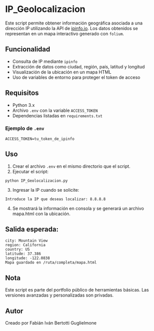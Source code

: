 # IP_Geolocalizacion

Este script permite obtener información geográfica asociada a una dirección IP utilizando la API de [ipinfo.io](https://ipinfo.io). 
Los datos obtenidos se representan en un mapa interactivo generado con `folium`.

## Funcionalidad

- Consulta de IP mediante `ipinfo`
- Extracción de datos como ciudad, región, país, latitud y longitud
- Visualización de la ubicación en un mapa HTML
- Uso de variables de entorno para proteger el token de acceso

## Requisitos

- Python 3.x
- Archivo `.env` con la variable `ACCESS_TOKEN`
- Dependencias listadas en `requirements.txt`

### Ejemplo de `.env`

```
ACCESS_TOKEN=tu_token_de_ipinfo
```


## Uso

1. Crear el archivo `.env` en el mismo directorio que el script.
2. Ejecutar el script:

```
python IP_Geolocalizacion.py
```
3. Ingresar la IP cuando se solicite:

```
Introduce la IP que deseas localizar: 8.8.8.8
```
4. Se mostrará la información en consola y se generará un archivo mapa.html con la ubicación.

## Salida esperada:

```
city: Mountain View
region: California
country: US
latitude: 37.386
longitude: -122.0838
Mapa guardado en /ruta/completa/mapa.html
```

## Nota
Este script es parte del portfolio público de herramientas básicas. Las versiones avanzadas y personalizadas son privadas.

## Autor
Creado por Fabián Iván Bertotti Guglielmone
